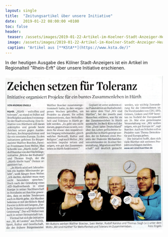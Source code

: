 ```yaml
---
layout: single
title:  "Zeitungsartikel über unsere Initiative"
date:   2019-01-22 08:00:00 +0100
toc: false
header:
 teaser: /assets/images/2019-01-22-Artikel-im-Koelner-Stadt-Anzeiger-Header.jpg
 image: /assets/images/2019-01-22-Artikel-im-Koelner-Stadt-Anzeiger-Header.jpg
 caption: "Artikel aus [**KStA**](https://www.ksta.de/)"
---
```

In der heutigen Ausgabe des Kölner Stadt-Anzeigers ist ein Artikel im Regionalteil "Rhein-Erft" über unsere Initiative erschienen.

![Artikel "Zeichen setzen für Toleranz"](/assets/images/2019-01-22-Artikel-im-Koelner-Stadt-Anzeiger.jpg)









